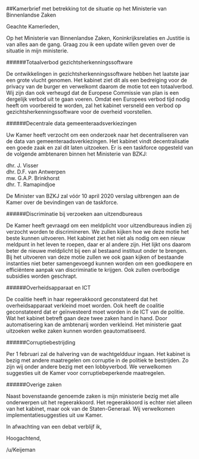 ##Kamerbrief met betrekking tot de situatie op het Ministerie van Binnenlandse Zaken 
 
Geachte Kamerleden,

Op het Ministerie van Binnenlandse Zaken, Koninkrijksrelaties en Justitie is van alles aan de gang. Graag zou ik een update willen geven over de situatie in mijn ministerie.

######Totaalverbod gezichtsherkenningssoftware

De ontwikkelingen in gezichtsherkenningssoftware hebben het laatste jaar een grote vlucht genomen. Het kabinet ziet dit als een bedreiging voor de privacy van de burger en verwelkomt daarom de motie tot een totaalverbod. Wij zijn dan ook verheugd dat de Europese Commissie van plan is een dergelijk verbod uit te gaan voeren. Omdat een Europees verbod tijd nodig heeft om voorbereid te worden, zal het kabinet versneld een verbod op gezichtsherkenningssoftware voor de overheid voorstellen.

######Decentrale data gemeenteraadsverkiezingen

Uw Kamer heeft verzocht om een onderzoek naar het decentraliseren van de data van gemeenteraadsverkiezingen. Het kabinet vindt decentralisatie een goede zaak en zal dit laten uitzoeken. Er is een taskforce opgesteld van de volgende ambtenaren binnen het Ministerie van BZKJ:

dhr. J. Visser  
dhr. D.F. van Antwerpen  
mw. G.A.P. Brinkhorst  
dhr. T. Ramapindjoe  

De Minister van BZKJ zal vóór 10 april 2020 verslag uitbrengen aan de Kamer over de bevindingen van de taskforce.

######Discriminatie bij verzoeken aan uitzendbureaus

De Kamer heeft gevraagd om een meldplicht voor uitzendbureaus indien zij verzocht worden te discrimineren. We zullen kijken hoe we deze motie het beste kunnen uitvoeren. Het kabinet ziet het niet als nodig om een nieuw meldpunt in het leven te roepen, daar er al andere zijn. Het lijkt ons daarom beter de nieuwe meldplicht bij een al bestaand instituut onder te brengen. Bij het uitvoeren van deze motie zullen we ook gaan kijken of bestaande instanties niet beter samengevoegd kunnen worden om een goedkopere en efficiëntere aanpak van discriminatie te krijgen. Ook zullen overbodige subsidies worden geschrapt.

######Overheidsapparaat en ICT

De coalitie heeft in haar regeerakkoord geconstateerd dat het overheidsapparaat verkleind moet worden. Ook heeft de coalitie geconstateerd dat er geïnvesteerd moet worden in de ICT van de politie. Wat het kabinet betreft gaan deze twee zaken hand in hand. Door automatisering kan de ambtenarij worden verkleind. Het ministerie gaat uitzoeken welke zaken kunnen worden geautomatiseerd.

######Corruptiebestrijding

Per 1 februari zal de halvering van de wachtgeldduur ingaan. Het kabinet is bezig met andere maatregelen om corruptie in de politiek te bestrijden. Zo zijn wij onder andere bezig met een lobbyverbod. We verwelkomen suggesties uit de Kamer voor corruptiebeperkende maatregelen.

######Overige zaken

Naast bovenstaande genoemde zaken is mijn ministerie bezig met alle onderwerpen uit het regeerakkoord. Het regeerakkoord is echter niet alleen van het kabinet, maar ook van de Staten-Generaal. Wij verwelkomen implementatiesuggesties uit uw Kamer.

In afwachting van een debat verblijf ik,

Hoogachtend,

/u/Keijeman
